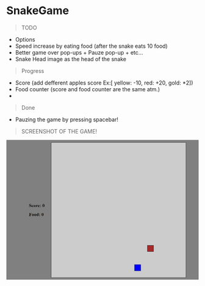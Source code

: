 # SnakeGame

 >TODO
   - Options
   - Speed increase by eating food (after the snake eats 10 food)
   - Better game over pop-ups + Pauze pop-up + etc...
   - Snake Head image as the head of the snake

 >Progress
   - Score (add defferent apples score Ex:[ yellow: -10, red: +20, gold: *2])
   - Food counter (score and food counter are the same atm.)
   - 

 >Done
   - Pauzing the game by pressing spacebar!

 > SCREENSHOT OF THE GAME!

 ![screenshot](src/img/screenshot.png)
